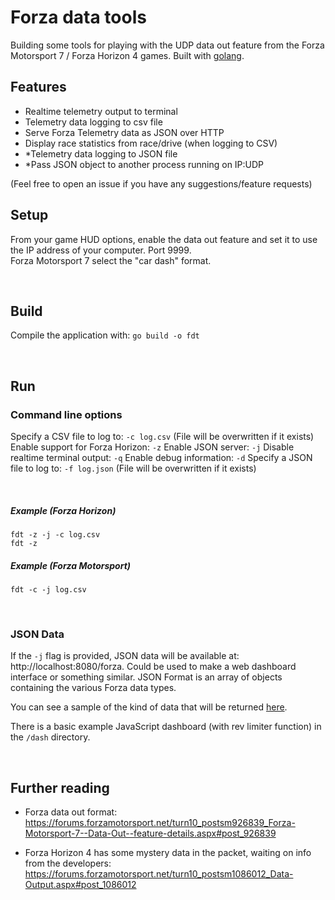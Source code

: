 # Forza data tools
Building some tools for playing with the UDP data out feature from the Forza Motorsport 7 / Forza Horizon 4 games. Built with [golang](https://golang.org/dl/).  




## Features
- Realtime telemetry output to terminal  
- Telemetry data logging to csv file  
- Serve Forza Telemetry data as JSON over HTTP
- Display race statistics from race/drive (when logging to CSV)
- *Telemetry data logging to JSON file  
- *Pass JSON object to another process running on IP:UDP

(Feel free to open an issue if you have any suggestions/feature requests)
&nbsp;

## Setup
From your game HUD options, enable the data out feature and set it to use the IP address of your computer. Port 9999.  
Forza Motorsport 7 select the "car dash" format.

&nbsp;

## Build
Compile the application with: `go build -o fdt`  

&nbsp;

## Run
### Command line options
Specify a CSV file to log to: `-c log.csv` (File will be overwritten if it exists)
Enable support for Forza Horizon: `-z`
Enable JSON server: `-j`
Disable realtime terminal output: `-q`
Enable debug information: `-d`
Specify a JSON file to log to: `-f log.json` (File will be overwritten if it exists)

&nbsp;

##### Example (Forza Horizon)
`fdt -z -j -c log.csv`  
`fdt -z`  

##### Example (Forza Motorsport)
`fdt -c -j log.csv`  

&nbsp;

### JSON Data
If the `-j` flag is provided, JSON data will be available at: http://localhost:8080/forza. Could be used to make a web dashboard interface or something similar. JSON Format is an array of objects containing the various Forza data types.  

You can see a sample of the kind of data that will be returned [here](https://github.com/richstokes/Forza-data-tools/blob/master/dash/sample.json).  

There is a basic example JavaScript dashboard (with rev limiter function) in the `/dash` directory.  

&nbsp; 

## Further reading
- Forza data out format: https://forums.forzamotorsport.net/turn10_postsm926839_Forza-Motorsport-7--Data-Out--feature-details.aspx#post_926839

- Forza Horizon 4 has some mystery data in the packet, waiting on info from the developers: https://forums.forzamotorsport.net/turn10_postsm1086012_Data-Output.aspx#post_1086012